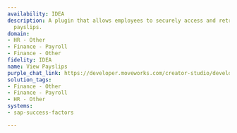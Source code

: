 ```yaml
---
availability: IDEA
description: A plugin that allows employees to securely access and retrieve their
  payslips.
domain:
- HR - Other
- Finance - Payroll
- Finance - Other
fidelity: IDEA
name: View Payslips
purple_chat_link: https://developer.moveworks.com/creator-studio/developer-tools/purple-chat/?conversation=%7B%22startTimestamp%22%3A%2211%3A43+AM%22%2C%22messages%22%3A%5B%7B%22role%22%3A%22user%22%2C%22parts%22%3A%5B%7B%22richText%22%3A%22Can+you+show+me+my+paychecks+for+the+past+few+months%3F%22%7D%5D%7D%2C%7B%22role%22%3A%22assistant%22%2C%22parts%22%3A%5B%7B%22richText%22%3A%22%3Cp%3EHere%27s+a+summary+of+your+recent+paychecks.+%3Cbr%3E%3C%2Fp%3E%22%7D%2C%7B%22richText%22%3A%22%3Cb%3EPaycheck%3A+March+15%2C+2023%3C%2Fb%3E%3Cbr%3E%3Cb%3EDate+Deposited%3A%3C%2Fb%3E+March+15%2C+2023%3Cbr%3E%3Cb%3EAmount%3A%3C%2Fb%3E+%241537.42%22%7D%2C%7B%22richText%22%3A%22%3Cb%3EPaycheck%3A+March+1%2C+2023%3C%2Fb%3E%3Cbr%3E%3Cb%3EDate+Deposited%3A%3C%2Fb%3E+March+1%2C+2023%3Cbr%3E%3Cb%3EAmount%3A%3C%2Fb%3E+%241542.75%22%7D%2C%7B%22richText%22%3A%22%3Cb%3EPaycheck%3A+February+15%2C+2023%3C%2Fb%3E%3Cbr%3E%3Cb%3EDate+Deposited%3A%3C%2Fb%3E+February+15%2C+2023%3Cbr%3E%3Cb%3EAmount%3A%3C%2Fb%3E+%241528.60%22%7D%2C%7B%22richText%22%3A%22%3Cb%3EPaycheck%3A+February+1%2C+2023%3C%2Fb%3E%3Cbr%3E%3Cb%3EDate+Deposited%3A%3C%2Fb%3E+February+1%2C+2023%3Cbr%3E%3Cb%3EAmount%3A%3C%2Fb%3E+%241530.99%22%7D%2C%7B%22richText%22%3A%22%3Cb%3EPaycheck%3A+January+15%2C+2023%3C%2Fb%3E%3Cbr%3E%3Cb%3EDate+Deposited%3A%3C%2Fb%3E+January+15%2C+2023%3Cbr%3E%3Cb%3EAmount%3A%3C%2Fb%3E+%241501.33%22%7D%2C%7B%22richText%22%3A%22%3Cb%3EPaycheck%3A+January+1%2C+2023%3C%2Fb%3E%3Cbr%3E%3Cb%3EDate+Deposited%3A%3C%2Fb%3E+January+1%2C+2023%3Cbr%3E%3Cb%3EAmount%3A%3C%2Fb%3E+%241503.22%22%7D%5D%7D%5D%7D
solution_tags:
- Finance - Other
- Finance - Payroll
- HR - Other
systems:
- sap-success-factors

---
```

